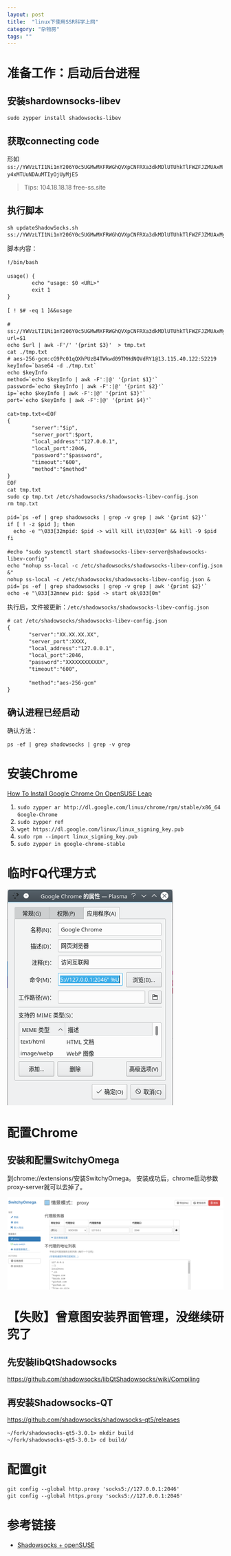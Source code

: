 ```yaml
---
layout: post
title:  "linux下使用SSR科学上网"
category: "杂物房"
tags: ""
---
```


# 准备工作：启动后台进程

## 安装shardownsocks-libev

``` shell
sudo zypper install shadowsocks-libev
```

## 获取connecting code

形如`ss://YWVzLTI1Ni1nY206Y0c5UGMwMXFRWGhQVXpCNFRXa3dkMDlUTUhkTlFWZFJZMUAxMy4xMTUuNDAuMTIyOjUyMjE5`

> Tips: 104.18.18.18 free-ss.site

## 执行脚本

``` shell
sh updateShadowSocks.sh ss://YWVzLTI1Ni1nY206Y0c5UGMwMXFRWGhQVXpCNFRXa3dkMDlUTUhkTlFWZFJZMUAxMy4xMTUuNDAuMTIyOjUyMjE5
```

脚本内容：

``` shell
!/bin/bash

usage() {
        echo "usage: $0 <URL>"
        exit 1
}

[ ! $# -eq 1 ]&&usage

# ss://YWVzLTI1Ni1nY206Y0c5UGMwMXFRWGhQVXpCNFRXa3dkMDlUTUhkTlFWZFJZMUAxMy4xMTUuNDAuMTIyOjUyMjE5
url=$1
echo $url | awk -F'/' '{print $3}'  > tmp.txt
cat ./tmp.txt
# aes-256-gcm:cG9Pc01qQXhPUzB4TWkwd09TMHdNQVdRY1@13.115.40.122:52219
keyInfo=`base64 -d ./tmp.txt`
echo $keyInfo
method=`echo $keyInfo | awk -F':|@' '{print $1}'`
password=`echo $keyInfo | awk -F':|@' '{print $2}'`
ip=`echo $keyInfo | awk -F':|@' '{print $3}'`
port=`echo $keyInfo | awk -F':|@' '{print $4}'`

cat>tmp.txt<<EOF
{
        "server":"$ip",
        "server_port":$port,
        "local_address":"127.0.0.1",
        "local_port":2046,
        "password":"$password",
        "timeout":"600",                                                                                                                             
        "method":"$method"
}
EOF
cat tmp.txt
sudo cp tmp.txt /etc/shadowsocks/shadowsocks-libev-config.json
rm tmp.txt

pid=`ps -ef | grep shadowsocks | grep -v grep | awk '{print $2}'`
if [ ! -z $pid ]; then
  echo -e "\033[32mpid: $pid -> will kill it\033[0m" && kill -9 $pid
fi

#echo "sudo systemctl start shadowsocks-libev-server@shadowsocks-libev-config"
echo "nohup ss-local -c /etc/shadowsocks/shadowsocks-libev-config.json &"
nohup ss-local -c /etc/shadowsocks/shadowsocks-libev-config.json &
pid=`ps -ef | grep shadowsocks | grep -v grep | awk '{print $2}'`
echo -e "\033[32mnew pid: $pid -> start ok\033[0m"
```

执行后，文件被更新：`/etc/shadowsocks/shadowsocks-libev-config.json`

```shell
# cat /etc/shadowsocks/shadowsocks-libev-config.json  
{ 
       "server":"XX.XX.XX.XX", 
       "server_port":XXXX, 
       "local_address":"127.0.0.1", 
       "local_port":2046, 
       "password":"XXXXXXXXXXXX", 
       "timeout":"600",                                                                                                                                                                         
       "method":"aes-256-gcm" 
}
```

## 确认进程已经启动

确认方法：

```
ps -ef | grep shadowsocks | grep -v grep
```

# 安装Chrome

[How To Install Google Chrome On OpenSUSE Leap](https://www.linuxbabe.com/desktop-linux/how-to-install-google-chrome-on-opensuse-leap-42-1)

1. `sudo zypper ar http://dl.google.com/linux/chrome/rpm/stable/x86_64 Google-Chrome`
2. `sudo zypper ref`
3. `wget https://dl.google.com/linux/linux_signing_key.pub`
4. `sudo rpm --import linux_signing_key.pub`
5. `sudo zypper in google-chrome-stable`

# 临时FQ代理方式

![Chrome](/assets/chrome.png "Chrome")

# 配置Chrome

## 安装和配置SwitchyOmega

到chrome://extensions/安装SwitchyOmega。
安装成功后，chrome启动参数proxy-server就可以去掉了。

![SwitchyOmega](/assets/Screenshot_20201225_025833.png "SwitchyOmega")

# 【失败】曾意图安装界面管理，没继续研究了

## 先安装libQtShadowsocks

https://github.com/shadowsocks/libQtShadowsocks/wiki/Compiling

## 再安装Shadowsocks-QT

https://github.com/shadowsocks/shadowsocks-qt5/releases

```
~/fork/shadowsocks-qt5-3.0.1> mkdir build 
~/fork/shadowsocks-qt5-3.0.1> cd build/
```

# 配置git

```
git config --global http.proxy 'socks5://127.0.0.1:2046'
git config --global https.proxy 'socks5://127.0.0.1:2046'
```

# 参考链接

- [Shadowsocks + openSUSE](https://guoyunhe.me/2015/01/01/shadowsocks-on-opensuse/)
